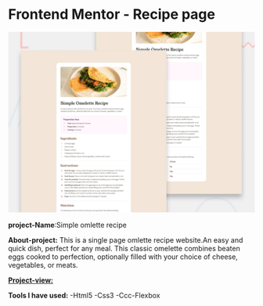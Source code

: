 # Frontend Mentor - Recipe page

![Design preview for the Recipe page coding challenge](./design/desktop-preview.jpg)

**project-Name**:Simple omlette recipe



**About-project:**
This is a single page  omlette recipe website.An easy and quick dish, perfect for any meal. This classic omelette combines beaten eggs cooked to perfection, optionally filled with your choice of cheese, vegetables, or meats.



**[Project-view:](https://recipe-page-zeta-eosin.vercel.app/)**



**Tools I have used:**
-Html5
-Css3
-Ccc-Flexbox


